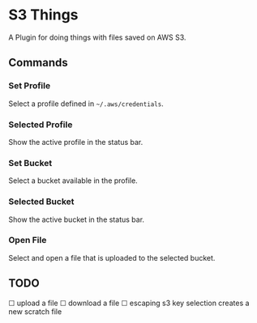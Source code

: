 # S3 Things

A Plugin for doing things with files saved on AWS S3.

## Commands

### Set Profile

Select a profile defined in `~/.aws/credentials`.

### Selected Profile

Show the active profile in the status bar.

### Set Bucket

Select a bucket available in the profile.

### Selected Bucket

Show the active bucket in the status bar.

### Open File

Select and open a file that is uploaded to the selected bucket.


## TODO

☐ upload a file
☐ download a file
☐ escaping s3 key selection creates a new scratch file
